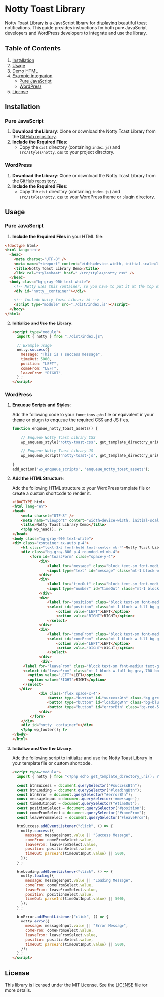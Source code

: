 # Notty Toast Library

Notty Toast Library is a JavaScript library for displaying beautiful toast notifications. This guide provides instructions for both pure JavaScript developers and WordPress developers to integrate and use the library.

## Table of Contents

1. [Installation](#installation)
2. [Usage](#usage)
3. [Demo HTML](#demo-html)
4. [Example Integration](#example-integration)
   - [Pure JavaScript](#pure-javascript)
   - [WordPress](#wordpress)
5. [License](#license)

## Installation

### Pure JavaScript

1. **Download the Library**: Clone or download the Notty Toast Library from the [GitHub repository](https://github.com/saarock/notty).
2. **Include the Required Files**:
   - Copy the `dist` directory (containing `index.js`) and `src/styles/notty.css` to your project directory.

### WordPress

1. **Download the Library**: Clone or download the Notty Toast Library from the [GitHub repository](https://github.com/saarock/notty).
2. **Include the Required Files**:
   - Copy the `dist` directory (containing `index.js`) and `src/styles/notty.css` to your WordPress theme or plugin directory.

## Usage

### Pure JavaScript

1. **Include the Required Files** in your HTML file:

```html
<!doctype html>
<html lang="en">
  <head>
    <meta charset="UTF-8" />
    <meta name="viewport" content="width=device-width, initial-scale=1.0" />
    <title>Notty Toast Library Demo</title>
    <link rel="stylesheet" href="./src/styles/notty.css" />
  </head>
  <body class="bg-gray-900 text-white">
    <!-- Notty uses this container, so you have to put it at the top of the file which is in every folder -->
    <div id="notty__container"></div>

    <!-- Include Notty Toast Library JS -->
    <script type="module" src="./dist/index.js"></script>
  </body>
</html>
```

2. **Initialize and Use the Library**:

   ```html
   <script type="module">
     import { notty } from "./dist/index.js";

     // Example usage
     notty.success({
       message: "This is a success message",
       timeOut: 5000,
       position: "LEFT",
       comeFrom: "LEFT",
       leaveFrom: "RIGHT",
     });
   </script>
   ```

### WordPress

1. **Enqueue Scripts and Styles**:

   Add the following code to your `functions.php` file or equivalent in your theme or plugin to enqueue the required CSS and JS files.

   ```php
   function enqueue_notty_toast_assets() {

       // Enqueue Notty Toast Library CSS
       wp_enqueue_style('notty-toast-css', get_template_directory_uri() . '/path-to-your/notty.css');

       // Enqueue Notty Toast Library JS
       wp_enqueue_script('notty-toast-js', get_template_directory_uri() . '/path-to-your/dist/index.js', array(), false, true);

   }
   add_action('wp_enqueue_scripts', 'enqueue_notty_toast_assets');
   ```

2. **Add the HTML Structure**:

   Add the following HTML structure to your WordPress template file or create a custom shortcode to render it.

   ```html
   <!DOCTYPE html>
   <html lang="en">
   <head>
       <meta charset="UTF-8" />
       <meta name="viewport" content="width=device-width, initial-scale=1.0" />
       <title>Notty Toast Library Demo</title>
       <?php wp_head(); ?>
   </head>
   <body class="bg-gray-900 text-white">
   <div class="container mx-auto p-4">
       <h1 class="text-3xl font-bold text-center mb-4">Notty Toast Library Playground</h1>
       <div class="bg-gray-800 p-4 rounded-md mb-4">
           <form id="toastForm" class="space-y-4">
               <div>
                   <label for="message" class="block text-sm font-medium text-gray-300">Message</label>
                   <input type="text" id="message" class="mt-1 block w-full bg-gray-700 border border-gray-600 text-white py-2 px-3 rounded" placeholder="Enter toast message">
               </div>
               <div>
                   <label for="timeOut" class="block text-sm font-medium text-gray-300">Timeout (ms)</label>
                   <input type="number" id="timeOut" class="mt-1 block w-full bg-gray-700 border border-gray-600 text-white py-2 px-3 rounded" placeholder="Enter timeout">
               </div>
               <div>
                   <label for="position" class="block text-sm font-medium text-gray-300">Position</label>
                   <select id="position" class="mt-1 block w-full bg-gray-700 border border-gray-600 text-white py-2 px-3 rounded">
                       <option value="LEFT">LEFT</option>
                       <option value="RIGHT">RIGHT</option>
                   </select>
               </div>
               <div>
                   <label for="comeFrom" class="block text-sm font-medium text-gray-300">Come From</label>
                   <select id="comeFrom" class="mt-1 block w-full bg-gray-700 border border-gray-600 text-white py-2 px-3 rounded">
                       <option value="LEFT">LEFT</option>
                       <option value="RIGHT">RIGHT</option>
                   </select>
               </div>
                <div>
        <label for="leaveFrom" class="block text-sm font-medium text-gray-300">Leave From</label>
        <select id="leaveFrom" class="mt-1 block w-full bg-gray-700 border border-gray-600 text-white py-2 px-3 rounded">
          <option value="LEFT">LEFT</option>
          <option value="RIGHT">RIGHT</option>
        </select>
      </div>
               <div class="flex space-x-4">
                   <button type="button" id="successBtn" class="bg-green-500 hover:bg-green-600 text-white py-2 px-4 rounded focus:outline-none">Success</button>
                   <button type="button" id="loadingBtn" class="bg-blue-500 hover:bg-blue-600 text-white py-2 px-4 rounded focus:outline-none">Loading</button>
                   <button type="button" id="errorBtn" class="bg-red-500 hover:bg-red-600 text-white py-2 px-4 rounded focus:outline-none">Error</button>
               </div>
           </form>
       </div>
       <div id="notty__container"></div>
       <?php wp_footer(); ?>
   </body>
   </html>
   ```

3. **Initialize and Use the Library**:

   Add the following script to initialize and use the Notty Toast Library in your template file or custom shortcode.

   ```html
   <script type="module">
     import { notty } from "<?php echo get_template_directory_uri(); ?>/path-to-your/dist/index.js";

     const btnSuccess = document.querySelector("#successBtn");
     const btnLoading = document.querySelector("#loadingBtn");
     const btnError = document.querySelector("#errorBtn");
     const messageInput = document.querySelector("#message");
     const timeOutInput = document.querySelector("#timeOut");
     const positionSelect = document.querySelector("#position");
     const comeFromSelect = document.querySelector("#comeFrom");
     const leaveFromSelect = document.querySelector("#leaveFrom");

     btnSuccess.addEventListener("click", () => {
       notty.success({
         message: messageInput.value || "Success Message",
         comeFrom: comeFromSelect.value,
         leaveFrom: leaveFromSelect.value,
         position: positionSelect.value,
         timeOut: parseInt(timeOutInput.value) || 5000,
       });
     });

     btnLoading.addEventListener("click", () => {
       notty.loading({
         message: messageInput.value || "Loading Message",
         comeFrom: comeFromSelect.value,
         leaveFrom: leaveFromSelect.value,
         position: positionSelect.value,
         timeOut: parseInt(timeOutInput.value) || 5000,
       });
     });

     btnError.addEventListener("click", () => {
       notty.error({
         message: messageInput.value || "Error Message",
         comeFrom: comeFromSelect.value,
         leaveFrom: leaveFromSelect.value,
         position: positionSelect.value,
         timeOut: parseInt(timeOutInput.value) || 5000,
       });
     });
   </script>
   ```

## License

This library is licensed under the MIT License. See the [LICENSE](./LICENSE) file for more details.
